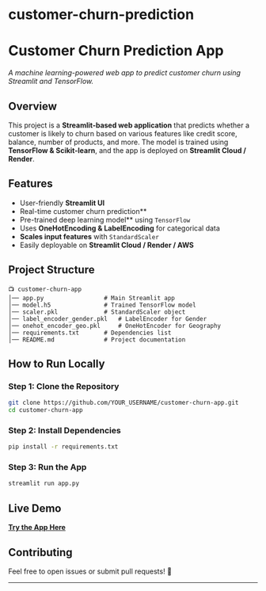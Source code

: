 # customer-churn-prediction
# Customer Churn Prediction App 
_A machine learning-powered web app to predict customer churn using Streamlit and TensorFlow._  

##  **Overview**  
This project is a **Streamlit-based web application** that predicts whether a customer is likely to churn based on various features like credit score, balance, number of products, and more. The model is trained using **TensorFlow & Scikit-learn**, and the app is deployed on **Streamlit Cloud / Render**.  

## **Features**  
- User-friendly **Streamlit UI**  
- Real-time customer churn prediction**  
- Pre-trained deep learning model** using `TensorFlow`  
- Uses **OneHotEncoding & LabelEncoding** for categorical data  
- **Scales input features** with `StandardScaler`  
- Easily deployable on **Streamlit Cloud / Render / AWS**  

## **Project Structure**  
```
📺 customer-churn-app
│── app.py                 # Main Streamlit app
│── model.h5               # Trained TensorFlow model
│── scaler.pkl             # StandardScaler object
│── label_encoder_gender.pkl   # LabelEncoder for Gender
│── onehot_encoder_geo.pkl     # OneHotEncoder for Geography
│── requirements.txt       # Dependencies list
│── README.md              # Project documentation
```

## **How to Run Locally**  
### **Step 1: Clone the Repository**  
```bash
git clone https://github.com/YOUR_USERNAME/customer-churn-app.git
cd customer-churn-app
```
### **Step 2: Install Dependencies**  
```bash
pip install -r requirements.txt
```
### **Step 3: Run the App**  
```bash
streamlit run app.py
```

## **Live Demo**  
**[Try the App Here](https://your-deployed-app-url)**  

## **Contributing**  
Feel free to open issues or submit pull requests! 🚀  

---

